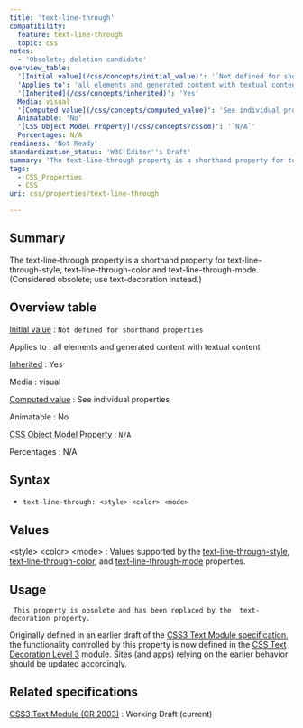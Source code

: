 ```yaml
---
title: 'text-line-through'
compatibility:
  feature: text-line-through
  topic: css
notes:
  - 'Obsolete; deletion candidate'
overview_table:
  '[Initial value](/css/concepts/initial_value)': '`Not defined for shorthand properties`'
  'Applies to': 'all elements and generated content with textual content'
  '[Inherited](/css/concepts/inherited)': 'Yes'
  Media: visual
  '[Computed value](/css/concepts/computed_value)': 'See individual properties'
  Animatable: 'No'
  '[CSS Object Model Property](/css/concepts/cssom)': '`N/A`'
  Percentages: N/A
readiness: 'Not Ready'
standardization_status: 'W3C Editor''s Draft'
summary: 'The text-line-through property is a shorthand property for text-line-through-style, text-line-through-color and text-line-through-mode.  (Considered obsolete; use text-decoration instead.)'
tags:
  - CSS_Properties
  - CSS
uri: css/properties/text-line-through

---
```

## Summary

The text-line-through property is a shorthand property for text-line-through-style, text-line-through-color and text-line-through-mode. (Considered obsolete; use text-decoration instead.)

## Overview table

[Initial value](/css/concepts/initial_value)
:   `Not defined for shorthand properties`

Applies to
:   all elements and generated content with textual content

[Inherited](/css/concepts/inherited)
:   Yes

Media
:   visual

[Computed value](/css/concepts/computed_value)
:   See individual properties

Animatable
:   No

[CSS Object Model Property](/css/concepts/cssom)
:   `N/A`

Percentages
:   N/A

## Syntax

-   `text-line-through: <style> <color> <mode>`

## Values

\<style\> \<color\> \<mode\>
:   Values supported by the [text-line-through-style](/css/properties/text-line-through-style), [text-line-through-color](/css/properties/text-line-through-color), and [text-line-through-mode](/css/properties/text-line-through-mode) properties.

## Usage

     This property is obsolete and has been replaced by the  text-decoration property.

Originally defined in an earlier draft of the [CSS3 Text Module specification](http://www.w3.org/TR/2003/CR-css3-text-20030514/), the functionality controlled by this property is now defined in the [CSS Text Decoration Level 3](http://www.w3.org/TR/css-text-decor-3) module. Sites (and apps) relying on the earlier behavior should be updated accordingly.

## Related specifications

[CSS3 Text Module (CR 2003)](http://www.w3.org/TR/2003/CR-css3-text-20030514/)
:   Working Draft (current)
